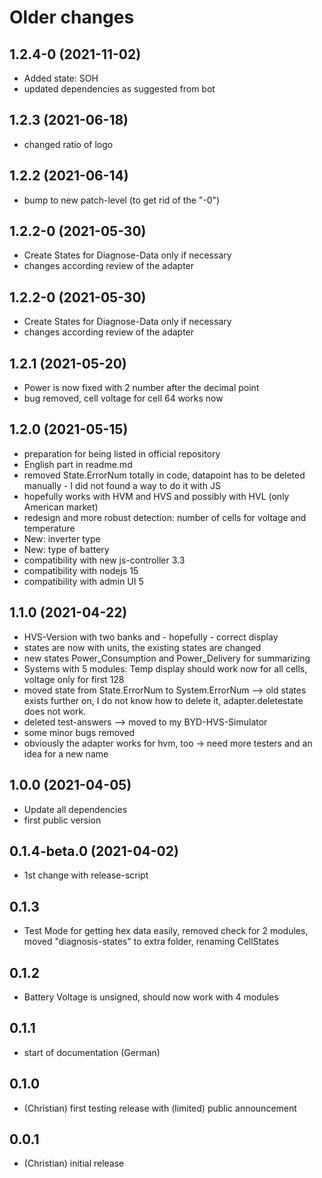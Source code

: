 # Older changes
## 1.2.4-0 (2021-11-02)
* Added state: SOH
* updated dependencies as suggested from bot

## 1.2.3 (2021-06-18)
* changed ratio of logo

## 1.2.2 (2021-06-14)
* bump to new patch-level (to get rid of the "-0")

## 1.2.2-0 (2021-05-30)
* Create States for Diagnose-Data only if necessary
* changes according review of the adapter

## 1.2.2-0 (2021-05-30)
* Create States for Diagnose-Data only if necessary
* changes according review of the adapter

## 1.2.1 (2021-05-20)
* Power is now fixed with 2 number after the decimal point
* bug removed, cell voltage for cell 64 works now

## 1.2.0 (2021-05-15)
* preparation for being listed in official repository
* English part in readme.md
* removed State.ErrorNum totally in code, datapoint has to be deleted manually - I did not found a way to do it with JS
* hopefully works with HVM and HVS and possibly with HVL (only American market)
* redesign and more robust detection: number of cells for voltage and temperature
* New: inverter type
* New: type of battery 
* compatibility with new js-controller 3.3
* compatibility with nodejs 15
* compatibility with admin UI 5

## 1.1.0 (2021-04-22)
* HVS-Version with two banks and - hopefully - correct display
* states are now with units, the existing states are changed
* new states Power_Consumption and Power_Delivery for summarizing 
* Systems with 5 modules: Temp display should work now for all cells, voltage only for first 128
* moved state from State.ErrorNum to System.ErrorNum --> old states exists further on, I do not know how to delete it, adapter.deletestate does not work.
* deleted test-answers --> moved to my BYD-HVS-Simulator
* some minor bugs removed
* obviously the adapter works for hvm, too -> need more testers and an idea for a new name

## 1.0.0 (2021-04-05)
* Update all dependencies
* first public version

## 0.1.4-beta.0 (2021-04-02)
* 1st change with release-script

## 0.1.3
- Test Mode for getting hex data easily, removed check for 2 modules, moved "diagnosis-states" to extra folder, renaming CellStates

## 0.1.2
- Battery Voltage is unsigned, should now work with 4 modules

## 0.1.1
- start of documentation (German)

## 0.1.0
- (Christian) first testing release with (limited) public announcement

## 0.0.1
- (Christian) initial release
